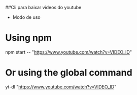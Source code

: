 ##Cli para baixar videos do youtube

- Modo de uso

# Using npm
npm start -- "https://www.youtube.com/watch?v=VIDEO_ID"

# Or using the global command
yt-dl "https://www.youtube.com/watch?v=VIDEO_ID"
